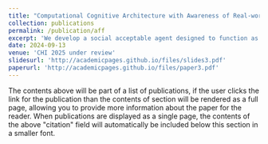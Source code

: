 ```yaml
---
title: "Computational Cognitive Architecture with Awareness of Real-world Contexts for Affordance-based Task Planning"
collection: publications
permalink: /publication/aff
excerpt: 'We develop a social acceptable agent designed to function as an assistant to humans in home settings. A knowledge graph is employed to model people's common sense understanding of affordance, with additional designs integrated to incorporate real-world context into consideration. The agent's strengths lie in its foundation on a computational cognitive architecture and its high level of transparency.'
date: 2024-09-13
venue: 'CHI 2025 under review'
slidesurl: 'http://academicpages.github.io/files/slides3.pdf'
paperurl: 'http://academicpages.github.io/files/paper3.pdf'
---
```


The contents above will be part of a list of publications, if the user clicks the link for the publication than the contents of section will be rendered as a full page, allowing you to provide more information about the paper for the reader. When publications are displayed as a single page, the contents of the above "citation" field will automatically be included below this section in a smaller font.
